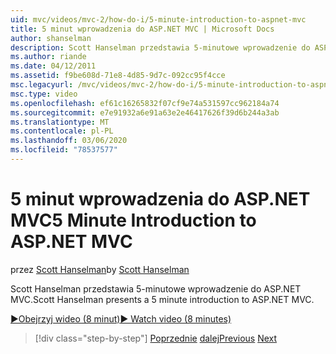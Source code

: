 ```yaml
---
uid: mvc/videos/mvc-2/how-do-i/5-minute-introduction-to-aspnet-mvc
title: 5 minut wprowadzenia do ASP.NET MVC | Microsoft Docs
author: shanselman
description: Scott Hanselman przedstawia 5-minutowe wprowadzenie do ASP.NET MVC.
ms.author: riande
ms.date: 04/12/2011
ms.assetid: f9be608d-71e8-4d85-9d7c-092cc95f4cce
msc.legacyurl: /mvc/videos/mvc-2/how-do-i/5-minute-introduction-to-aspnet-mvc
msc.type: video
ms.openlocfilehash: ef61c16265832f07cf9e74a531597cc962184a74
ms.sourcegitcommit: e7e91932a6e91a63e2e46417626f39d6b244a3ab
ms.translationtype: MT
ms.contentlocale: pl-PL
ms.lasthandoff: 03/06/2020
ms.locfileid: "78537577"
---
```

# <a name="5-minute-introduction-to-aspnet-mvc"></a><span data-ttu-id="9f1e9-103">5 minut wprowadzenia do ASP.NET MVC</span><span class="sxs-lookup"><span data-stu-id="9f1e9-103">5 Minute Introduction to ASP.NET MVC</span></span>

<span data-ttu-id="9f1e9-104">przez [Scott Hanselman](https://github.com/shanselman)</span><span class="sxs-lookup"><span data-stu-id="9f1e9-104">by [Scott Hanselman](https://github.com/shanselman)</span></span>

<span data-ttu-id="9f1e9-105">Scott Hanselman przedstawia 5-minutowe wprowadzenie do ASP.NET MVC.</span><span class="sxs-lookup"><span data-stu-id="9f1e9-105">Scott Hanselman presents a 5 minute introduction to ASP.NET MVC.</span></span>

[<span data-ttu-id="9f1e9-106">&#9654;Obejrzyj wideo (8 minut)</span><span class="sxs-lookup"><span data-stu-id="9f1e9-106">&#9654; Watch video (8 minutes)</span></span>](https://channel9.msdn.com/Blogs/ASP-NET-Site-Videos/5-minute-introduction-to-aspnet-mvc)

> [!div class="step-by-step"]
> <span data-ttu-id="9f1e9-107">[Poprzednie](aspnet-mvc-2-render-action.md)
> [dalej](how-to-best-learn-asp-net-mvc.md)</span><span class="sxs-lookup"><span data-stu-id="9f1e9-107">[Previous](aspnet-mvc-2-render-action.md)
[Next](how-to-best-learn-asp-net-mvc.md)</span></span>
